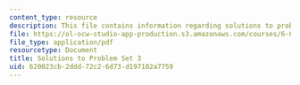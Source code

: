 ```yaml
---
content_type: resource
description: This file contains information regarding solutions to problem set 3.
file: https://ol-ocw-studio-app-production.s3.amazonaws.com/courses/6-851-advanced-data-structures-spring-2012/620023cb2ddd72c26d73d197102a7759_MIT6_851S12_ps3sol.pdf
file_type: application/pdf
resourcetype: Document
title: Solutions to Problem Set 3
uid: 620023cb-2ddd-72c2-6d73-d197102a7759
---
```


